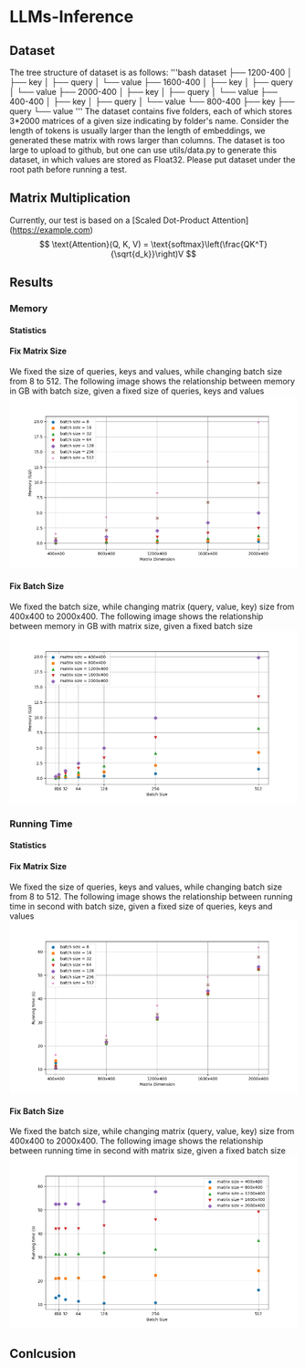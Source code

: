# LLMs-Inference

## Dataset
The tree structure of dataset is as follows:
'''bash
dataset
├── 1200-400
│   ├── key
│   ├── query
│   └── value
├── 1600-400
│   ├── key
│   ├── query
│   └── value
├── 2000-400
│   ├── key
│   ├── query
│   └── value
├── 400-400
│   ├── key
│   ├── query
│   └── value
└── 800-400
    ├── key
    ├── query
    └── value
'''
The dataset contains five folders, each of which stores 3*2000 matrices of a given size indicating by folder's name. Consider the length of tokens is usually larger than the length of embeddings, we generated these matrix with rows larger than columns. The dataset is too large to upload to github, but one can use utils/data.py to generate this dataset, in which values are stored as Float32. Please put dataset under the root path before running a test.

## Matrix Multiplication
Currently, our test is based on a [Scaled Dot-Product Attention] (https://example.com)
$$
\text{Attention}(Q, K, V) = \text{softmax}\left(\frac{QK^T}{\sqrt{d_k}}\right)V
$$

## Results

### Memory

#### Statistics

#### Fix Matrix Size
We fixed the size of queries, keys and values, while changing batch size from 8 to 512. The following image shows the relationship between memory in GB with batch size, given a fixed size of queries, keys and values
![Memory & Matrix Size](results/images/memory_matrix_size.png)

#### Fix Batch Size
We fixed the batch size, while changing matrix (query, value, key) size from 400x400 to 2000x400. The following image shows the relationship between memory in GB with matrix size, given a fixed batch size
![Memory & Batch Size](results/images/memory_batch_size.png)


### Running Time

#### Statistics

#### Fix Matrix Size
We fixed the size of queries, keys and values, while changing batch size from 8 to 512. The following image shows the relationship between running time in second with batch size, given a fixed size of queries, keys and values
![Running time & Matrix Size](results/images/time_matrix_size.png)

#### Fix Batch Size
We fixed the batch size, while changing matrix (query, value, key) size from 400x400 to 2000x400. The following image shows the relationship between running time in second with matrix size, given a fixed batch size
![Running time & Batch Size](results/images/time_batch_size.png)




## Conlcusion